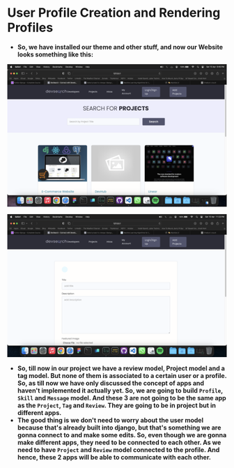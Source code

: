 <strong>
<p align="justify">

# User Profile Creation and Rendering Profiles

- So, we have installed our theme and other stuff, and now our Website looks something like this:

![](./imgs/Screenshot%202023-04-15%20at%206.40.47%20PM.png)

![](./imgs/Screenshot%202023-04-15%20at%2011.23.09%20PM.png)

- So, till now in our project we have a review model, Project model and a tag model. But none of them is associated to a certain user or a profile. So, as till now we have only discussed the concept of apps and haven't implemented it actually yet. So, we are going to build `Profile`, `Skill` and `Message` model. And these 3 are not going to be the same app as the `Project`, `Tag` and `Review`. They are going to be in project but in different apps.
- The good thing is we don't need to worry about the user model because that's already built into django, but that's something we are gonna connect to and make some edits. So, even though we are gonna make different apps, they need to be connected to each other. As we need to have `Project` and `Review` model connected to the profile. And hence, these 2 apps will be able to communicate with each other.

</p>
</storng>
